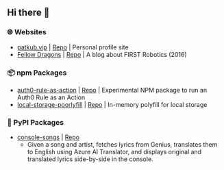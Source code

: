 ## Hi there 👋

### 🌐 Websites
- [patkub.vip](https://patkub.vip/) | [Repo](https://github.com/patkub/patkub-site) | Personal profile site
- [Fellow Dragons](https://patkub.github.io/fellow-dragons/) | [Repo](https://github.com/patkub/fellow-dragons) | A blog about FIRST Robotics (2016)

### 📦 npm Packages
- [auth0-rule-as-action](https://www.npmjs.com/package/auth0-rule-as-action) | [Repo](https://github.com/patkub/auth0-rule-as-action) | Experimental NPM package to run an Auth0 Rule as an Action
- [local-storage-poorlyfill](https://www.npmjs.com/package/local-storage-poorlyfill) | [Repo](https://github.com/patkub/local-storage-poorlyfill) | In-memory polyfill for local storage

### 🐍 PyPI Packages
- [console-songs](https://pypi.org/project/console-songs/) | [Repo](https://github.com/patkub/console-songs)
  - Given a song and artist, fetches lyrics from Genius, translates them to English using Azure AI Translator, and displays original and translated lyrics side-by-side in the console.

<!--
**patkub/patkub** is a ✨ _special_ ✨ repository because its `README.md` (this file) appears on your GitHub profile.

Here are some ideas to get you started:

- 🔭 I’m currently working on ...
- 🌱 I’m currently learning ...
- 👯 I’m looking to collaborate on ...
- 🤔 I’m looking for help with ...
- 💬 Ask me about ...
- 📫 How to reach me: ...
- 😄 Pronouns: ...
- ⚡ Fun fact: ...
-->
